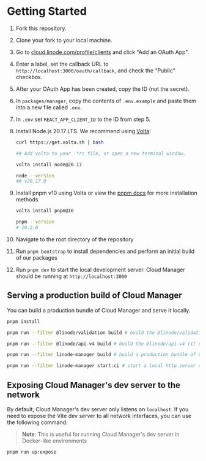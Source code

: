 # Getting Started

1. Fork this repository.
2. Clone your fork to your local machine.
3. Go to [cloud.linode.com/profile/clients](https://cloud.linode.com/profile/clients) and click "Add an OAuth App".
4. Enter a label, set the callback URL to `http://localhost:3000/oauth/callback`, and check the "Public" checkbox.
5. After your OAuth App has been created, copy the ID (not the secret).
6. In `packages/manager`, copy the contents of `.env.example` and paste them into a new file called `.env`.
7. In `.env` set `REACT_APP_CLIENT_ID` to the ID from step 5.
8. Install Node.js 20.17 LTS. We recommend using [Volta](https://volta.sh/):

   ```bash
   curl https://get.volta.sh | bash

   ## Add volta to your .*rc file, or open a new terminal window.

   volta install node@20.17

   node --version
   ## v20.17.0
   ```

9. Install pnpm v10 using Volta or view the [pnpm docs](https://pnpm.io/installation) for more installation methods

   ```bash
   volta install pnpm@10

   pnpm --version
   # 10.2.0
   ```

10. Navigate to the root directory of the repository
11. Run `pnpm bootstrap` to install dependencies and perform an initial build of our packages
12. Run `pnpm dev` to start the local development server. Cloud Manager should be running at `http://localhost:3000`

## Serving a production build of Cloud Manager

You can build a production bundle of Cloud Manager and serve it locally.

```bash
pnpm install

pnpm run --filter @linode/validation build # build the @linode/validation package

pnpm run --filter @linode/api-v4 build # build the @linode/api-v4 (it depends on @linode/validation)

pnpm run --filter linode-manager build # build a production bundle of Cloud Manager

pnpm run --filter linode-manager start:ci # start a local http server on http://localhost:3000/
```

## Exposing Cloud Manager's dev server to the network

By default, Cloud Manager's dev server only listens on `localhost`. If you need to
expose the Vite dev server to all network interfaces, you can use the following command.

> **Note**: This is useful for running Cloud Manager's dev server in Docker-like environments

```bash
pnpm run up:expose
```
